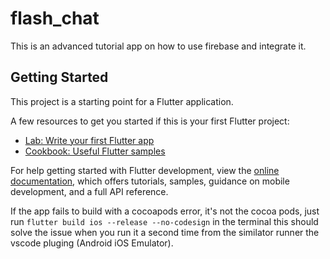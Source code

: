# flash_chat
This is an advanced tutorial app on how to use firebase and integrate it.

## Getting Started

This project is a starting point for a Flutter application.

A few resources to get you started if this is your first Flutter project:

- [Lab: Write your first Flutter app](https://docs.flutter.dev/get-started/codelab)
- [Cookbook: Useful Flutter samples](https://docs.flutter.dev/cookbook)

For help getting started with Flutter development, view the
[online documentation](https://docs.flutter.dev/), which offers tutorials,
samples, guidance on mobile development, and a full API reference.

If the app fails to build with a cocoapods error, it's not the cocoa pods, just
run `flutter build ios --release --no-codesign` in the terminal this should solve the issue when you run it a second time from the similator runner the vscode pluging (Android iOS Emulator).






